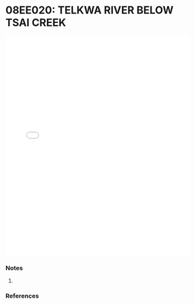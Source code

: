 # 08EE020: TELKWA RIVER BELOW TSAI CREEK

<iframe src="/distribution_estimation/_static/stations/08EE020_fdc.html" width="100%" height="600" frameborder="0"></iframe>

### Notes
1. 

### References

